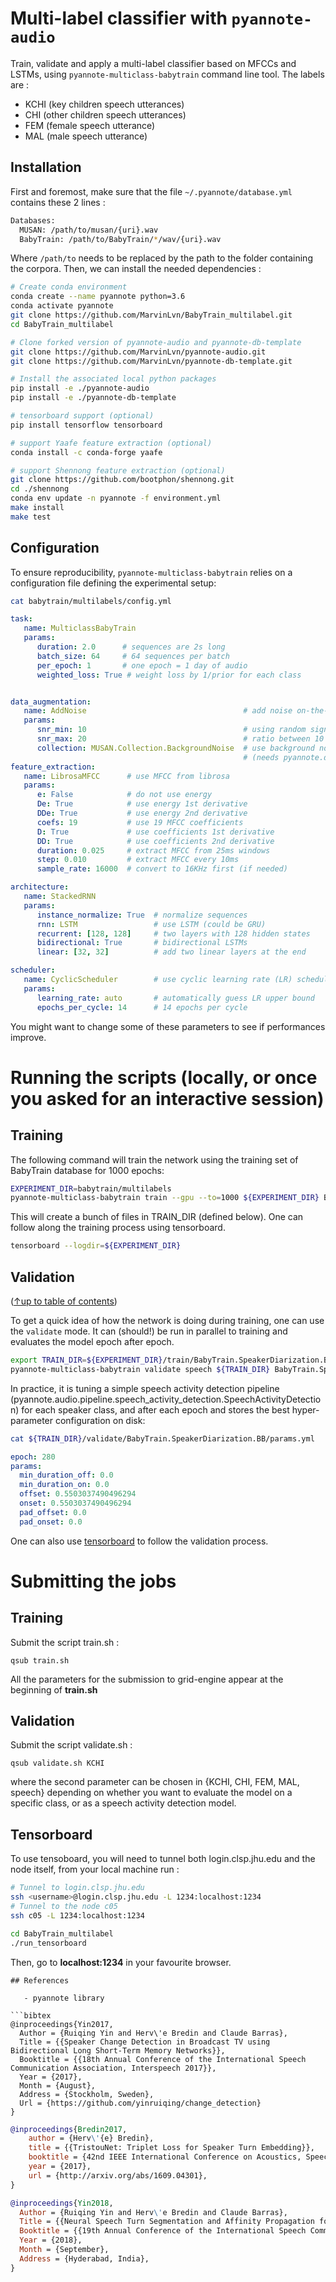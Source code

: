 # Multi-label classifier with `pyannote-audio`

Train, validate and apply a multi-label classifier based on MFCCs and LSTMs, using 
`pyannote-multiclass-babytrain` command line tool.
The labels are :
- KCHI (key children speech utterances)
- CHI (other children speech utterances)
- FEM (female speech utterance)
- MAL (male speech utterance)

## Installation


First and foremost, make sure that the file `~/.pyannote/database.yml` contains these 2 lines :

```bash
Databases:
  MUSAN: /path/to/musan/{uri}.wav
  BabyTrain: /path/to/BabyTrain/*/wav/{uri}.wav
```

Where `/path/to` needs to be replaced by the path to the folder containing the corpora.
Then, we can install the needed dependencies : 

```bash
# Create conda environment
conda create --name pyannote python=3.6
conda activate pyannote
git clone https://github.com/MarvinLvn/BabyTrain_multilabel.git
cd BabyTrain_multilabel

# Clone forked version of pyannote-audio and pyannote-db-template
git clone https://github.com/MarvinLvn/pyannote-audio.git
git clone https://github.com/MarvinLvn/pyannote-db-template.git

# Install the associated local python packages
pip install -e ./pyannote-audio
pip install -e ./pyannote-db-template

# tensorboard support (optional) 
pip install tensorflow tensorboard

# support Yaafe feature extraction (optional)
conda install -c conda-forge yaafe

# support Shennong feature extraction (optional)
git clone https://github.com/bootphon/shennong.git
cd ./shennong
conda env update -n pyannote -f environment.yml
make install
make test

```

## Configuration

To ensure reproducibility, `pyannote-multiclass-babytrain` relies on a configuration file defining the experimental setup:

```bash
cat babytrain/multilabels/config.yml
```

```yaml
task:
   name: MulticlassBabyTrain
   params:
      duration: 2.0      # sequences are 2s long
      batch_size: 64     # 64 sequences per batch
      per_epoch: 1       # one epoch = 1 day of audio
      weighted_loss: True # weight loss by 1/prior for each class 


data_augmentation:
   name: AddNoise                                   # add noise on-the-fly
   params:
      snr_min: 10                                   # using random signal-to-noise
      snr_max: 20                                   # ratio between 10 and 20 dBs
      collection: MUSAN.Collection.BackgroundNoise  # use background noise from MUSAN
                                                    # (needs pyannote.db.musan)
feature_extraction:
   name: LibrosaMFCC      # use MFCC from librosa
   params:
      e: False            # do not use energy
      De: True            # use energy 1st derivative
      DDe: True           # use energy 2nd derivative
      coefs: 19           # use 19 MFCC coefficients
      D: True             # use coefficients 1st derivative
      DD: True            # use coefficients 2nd derivative
      duration: 0.025     # extract MFCC from 25ms windows
      step: 0.010         # extract MFCC every 10ms
      sample_rate: 16000  # convert to 16KHz first (if needed)

architecture:
   name: StackedRNN
   params:
      instance_normalize: True  # normalize sequences
      rnn: LSTM                 # use LSTM (could be GRU)
      recurrent: [128, 128]     # two layers with 128 hidden states
      bidirectional: True       # bidirectional LSTMs
      linear: [32, 32]          # add two linear layers at the end

scheduler:
   name: CyclicScheduler        # use cyclic learning rate (LR) scheduler
   params:
      learning_rate: auto       # automatically guess LR upper bound
      epochs_per_cycle: 14      # 14 epochs per cycle
```

You might want to change some of these parameters to see if performances improve.

# Running the scripts (locally, or once you asked for an interactive session)
## Training

The following command will train the network using the training set of BabyTrain database for 1000 epochs:

```bash
EXPERIMENT_DIR=babytrain/multilabels
pyannote-multiclass-babytrain train --gpu --to=1000 ${EXPERIMENT_DIR} BabyTrain.SpeakerDiarization.BB
```

This will create a bunch of files in TRAIN_DIR (defined below). One can follow along the training process using tensorboard.

```bash
tensorboard --logdir=${EXPERIMENT_DIR}
```

## Validation
([↑up to table of contents](#table-of-contents))

To get a quick idea of how the network is doing during training, one can use the `validate` mode.
It can (should!) be run in parallel to training and evaluates the model epoch after epoch.

```bash
export TRAIN_DIR=${EXPERIMENT_DIR}/train/BabyTrain.SpeakerDiarization.BB.train
pyannote-multiclass-babytrain validate speech ${TRAIN_DIR} BabyTrain.SpeakerDiarization.BB
```

In practice, it is tuning a simple speech activity detection pipeline (pyannote.audio.pipeline.speech_activity_detection.SpeechActivityDetection) for each speaker class, and after each epoch and stores the best hyper-parameter configuration on disk:

```bash
cat ${TRAIN_DIR}/validate/BabyTrain.SpeakerDiarization.BB/params.yml
```

```yaml
epoch: 280
params:
  min_duration_off: 0.0
  min_duration_on: 0.0
  offset: 0.5503037490496294
  onset: 0.5503037490496294
  pad_offset: 0.0
  pad_onset: 0.0
```

One can also use [tensorboard](https://github.com/tensorflow/tensorboard) to follow the validation process.

# Submitting the jobs
## Training

Submit the script train.sh :

```
qsub train.sh
```

All the parameters for the submission to grid-engine appear at the beginning of **train.sh**

## Validation

Submit the script validate.sh :

```
qsub validate.sh KCHI
```

where the second parameter can be chosen in {KCHI, CHI, FEM, MAL, speech} depending on whether you want to evaluate
the model on a specific class, or as a speech activity detection model.

## Tensorboard

To use tensoboard, you will need to tunnel both login.clsp.jhu.edu and the node itself, from your local machine run :

```bash
# Tunnel to login.clsp.jhu.edu
ssh <username>@login.clsp.jhu.edu -L 1234:localhost:1234
# Tunnel to the node c05
ssh c05 -L 1234:localhost:1234

cd BabyTrain_multilabel
./run_tensorboard
```

Then, go to **localhost:1234** in your favourite browser.

```
## References

   - pyannote library

```bibtex
@inproceedings{Yin2017,
  Author = {Ruiqing Yin and Herv\'e Bredin and Claude Barras},
  Title = {{Speaker Change Detection in Broadcast TV using Bidirectional Long Short-Term Memory Networks}},
  Booktitle = {{18th Annual Conference of the International Speech Communication Association, Interspeech 2017}},
  Year = {2017},
  Month = {August},
  Address = {Stockholm, Sweden},
  Url = {https://github.com/yinruiqing/change_detection}
}
```
```bibtex
@inproceedings{Bredin2017,
    author = {Herv\'{e} Bredin},
    title = {{TristouNet: Triplet Loss for Speaker Turn Embedding}},
    booktitle = {42nd IEEE International Conference on Acoustics, Speech and Signal Processing, ICASSP 2017},
    year = {2017},
    url = {http://arxiv.org/abs/1609.04301},
}
```
```bibtex
@inproceedings{Yin2018,
  Author = {Ruiqing Yin and Herv\'e Bredin and Claude Barras},
  Title = {{Neural Speech Turn Segmentation and Affinity Propagation for Speaker Diarization}},
  Booktitle = {{19th Annual Conference of the International Speech Communication Association, Interspeech 2018}},
  Year = {2018},
  Month = {September},
  Address = {Hyderabad, India},
}
```